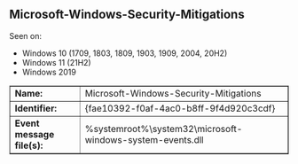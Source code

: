 ## Microsoft-Windows-Security-Mitigations

Seen on:
* Windows 10 (1709, 1803, 1809, 1903, 1909, 2004, 20H2)
* Windows 11 (21H2)
* Windows 2019

<table border="1" class="docutils">
  <tbody>
    <tr>
      <td><b>Name:</b></td>
      <td>Microsoft-Windows-Security-Mitigations</td>
    </tr>
    <tr>
      <td><b>Identifier:</b></td>
      <td>{fae10392-f0af-4ac0-b8ff-9f4d920c3cdf}</td>
    </tr>
    <tr>
      <td><b>Event message file(s):</b></td>
      <td>%systemroot%\system32\microsoft-windows-system-events.dll</td>
    </tr>
  </tbody>
</table>

&nbsp;

